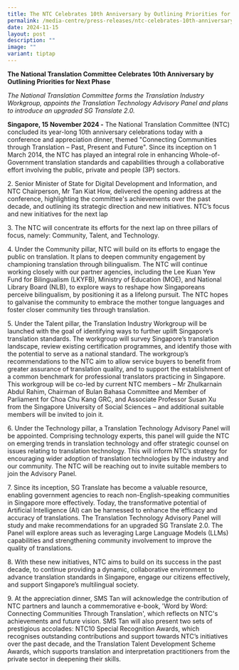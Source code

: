 ```yaml
---
title: The NTC Celebrates 10th Anniversary by Outlining Priorities for Next Phase
permalink: /media-centre/press-releases/ntc-celebrates-10th-anniversary-by-outlining-priorities-for-next-phase/
date: 2024-11-15
layout: post
description: ""
image: ""
variant: tiptap
---
```

<p><strong>The National Translation Committee Celebrates 10th Anniversary by Outlining Priorities for Next Phase</strong>
</p>
<p><em>The National Translation Committee forms the Translation Industry Workgroup, appoints the Translation Technology Advisory Panel and plans to introduce an upgraded SG Translate 2.0.</em>
</p>
<p><strong>Singapore, 15 November 2024 -</strong> The National Translation
Committee (NTC) concluded its year-long 10th anniversary celebrations today
with a conference and appreciation dinner, themed "Connecting Communities
through Translation – Past, Present and Future". Since its inception on
1 March 2014, the NTC has played an integral role in enhancing Whole-of-Government
translation standards and capabilities through a collaborative effort involving
the public, private and people (3P) sectors.</p>
<p>2. Senior Minister of State for Digital Development and Information, and
NTC Chairperson, Mr Tan Kiat How, delivered the opening address at the
conference, highlighting the committee's achievements over the past decade,
and outlining its strategic direction and new initiatives. NTC’s focus
and new initiatives for the next lap</p>
<p>3. The NTC will concentrate its efforts for the next lap on three pillars
of focus, namely: Community, Talent, and Technology.</p>
<p>4. Under the Community pillar, NTC will build on its efforts to engage
the public on translation. It plans to deepen community engagement by championing
translation through bilingualism. The NTC will continue working closely
with our partner agencies, including the Lee Kuan Yew Fund for Bilingualism
(LKYFB), Ministry of Education (MOE), and National Library Board (NLB),
to explore ways to reshape how Singaporeans perceive bilingualism, by positioning
it as a lifelong pursuit. The NTC hopes to galvanise the community to embrace
the mother tongue languages and foster closer community ties through translation.</p>
<p>5. Under the Talent pillar, the Translation Industry Workgroup will be
launched with the goal of identifying ways to further uplift Singapore’s
translation standards. The workgroup will survey Singapore’s translation
landscape, review existing certification programmes, and identify those
with the potential to serve as a national standard. The workgroup’s recommendations
to the NTC aim to allow service buyers to benefit from greater assurance
of translation quality, and to support the establishment of a common benchmark
for professional translators practicing in Singapore. This workgroup will
be co-led by current NTC members – Mr Zhulkarnain Abdul Rahim, Chairman
of Bulan Bahasa Committee and Member of Parliament for Choa Chu Kang GRC,
and Associate Professor Susan Xu from the Singapore University of Social
Sciences – and additional suitable members will be invited to join it.</p>
<p>6. Under the Technology pillar, a Translation Technology Advisory Panel
will be appointed. Comprising technology experts, this panel will guide
the NTC on emerging trends in translation technology and offer strategic
counsel on issues relating to translation technology. This will inform
NTC’s strategy for encouraging wider adoption of translation technologies
by the industry and our community. The NTC will be reaching out to invite
suitable members to join the Advisory Panel.</p>
<p>7. Since its inception, SG Translate has become a valuable resource, enabling
government agencies to reach non-English-speaking communities in Singapore
more effectively. Today, the transformative potential of Artificial Intelligence
(AI) can be harnessed to enhance the efficacy and accuracy of translations.
The Translation Technology Advisory Panel will study and make recommendations
for an upgraded SG Translate 2.0. The Panel will explore areas such as
leveraging Large Language Models (LLMs) capabilities and strengthening
community involvement to improve the quality of translations.</p>
<p>8. With these new initiatives, NTC aims to build on its success in the
past decade, to continue providing a dynamic, collaborative environment
to advance translation standards in Singapore, engage our citizens effectively,
and support Singapore’s multilingual society.</p>
<p>9. At the appreciation dinner, SMS Tan will acknowledge the contribution
of NTC partners and launch a commemorative e-book, 'Word by Word: Connecting
Communities Through Translation', which reflects on NTC's achievements
and future vision. SMS Tan will also present two sets of prestigious accolades:
NTC10 Special Recognition Awards, which recognises outstanding contributions
and support towards NTC’s initiatives over the past decade, and the Translation
Talent Development Scheme Awards, which supports translation and interpretation
practitioners from the private sector in deepening their skills.</p>